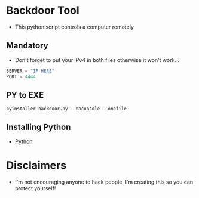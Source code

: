 # Backdoor Tool
- This python script controls a computer remotely

## Mandatory

- Don't forget to put your IPv4 in both files otherwise it won't work...

```py
SERVER = "IP HERE"
PORT = 4444
```

## PY to EXE

```
pyinstaller backdoor.py --noconsole --onefile
```

## Installing Python

- [Python](https://www.python.org/)

# Disclaimers

- I'm not encouraging anyone to hack people, I'm creating this so you can protect yourself!